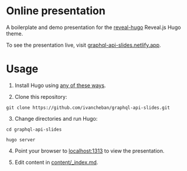# Online presentation

A boilerplate and demo presentation for the [reveal-hugo](https://dzello.com/reveal-hugo) Reveal.js Hugo theme.

To see the presentation live, visit [graphql-api-slides.netlify.app](https://graphql-api-slides.netlify.app/#/).

# Usage

1. Install Hugo using [any of these ways](https://gohugo.io/getting-started/installing/).

2. Clone this repository:

```shell
git clone https://github.com/ivancheban/graphql-api-slides.git
```

3. Change directories and run Hugo:

```shell
cd graphql-api-slides

hugo server
```

4. Point your browser to [localhost:1313](http://localhost:1313) to view the presentation.

5. Edit content in [content/_index.md](content/_index.md).

